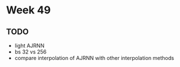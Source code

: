 # Week 49

## TODO
- light AJRNN
- bs 32 vs 256
- compare interpolation of AJRNN with other interpolation methods 
